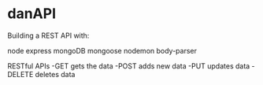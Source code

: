 # danAPI
Building a REST API with:

node
express
mongoDB
mongoose
nodemon
body-parser

RESTful APIs
-GET gets the data
-POST adds new data
-PUT updates data
-DELETE deletes data
